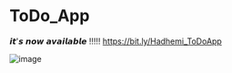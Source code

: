 # ToDo_App

𝙞𝙩'𝙨 𝙣𝙤𝙬 𝙖𝙫𝙖𝙞𝙡𝙖𝙗𝙡𝙚 !!!!!
https://bit.ly/Hadhemi_ToDoApp



![image](https://github.com/Hadhemi33/ToDo_App/assets/109398819/bb824ece-fd68-4389-b2bd-d002732d65a4)
